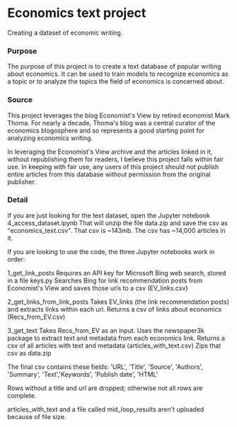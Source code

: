# Economics text project
 Creating a dataset of economic writing.
 
 ### Purpose
 
The purpose of this project is to create a text database of popular writing about economics. It can be used to train models to recognize economics as a topic or to analyze the topics the field of economics is concerned about.
 
 ### Source
 
This project leverages the blog Economist's View by retired economist Mark Thoma. For nearly a decade, Thoma's blog was a central curator of the economics blogosphere and so represents a good starting point for analyzing economics writing. 
 
In leveraging the Economist's View archive and the articles linked in it, without republishing them for readers, I believe this project falls within fair use. In keeping with fair use, any users of this project should not publish entire articles from this database without permission from the original publisher.
 
 ### Detail
 
 If you are just looking for the text dataset, open the Jupyter notebook 4_access_dataset.ipynb
 That will unzip the file data.zip and save the csv as "economics_text.csv". That csv is ~143mb.
 The csv has ~14,000 articles in it.
 
 If you are looking to use the code, the three Jupyter notebooks work in order:
 
 1_get_link_posts
 Requires an API key for Microsoft Bing web search, stored in a file keys.py
 Searches Bing for link recommendation posts from Economist's View and saves those urls to a csv (EV_links.csv)
 
 2_get_links_from_link_posts
 Takes EV_links (the link recommendation posts) and extracts links within each url. 
 Returns a csv of links about economics (Recs_from_EV.csv)
 
 3_get_text
 Takes Recs_from_EV as an input.
 Uses the newspaper3k package to extract text and metadata from each economics link.
 Returns a csv of all articles with text and metadata (articles_with_text.csv)
 Zips that csv as data.zip
 
 The final csv contains these fields:
 'URL', 'Title', 'Source', 'Authors', 'Summary', 'Text','Keywords', 'Publish date', 'HTML'
 
 Rows without a title and url are dropped; otherwise not all rows are complete.
 
 articles_with_text and a file called mid_loop_results aren't uploaded because of file size.